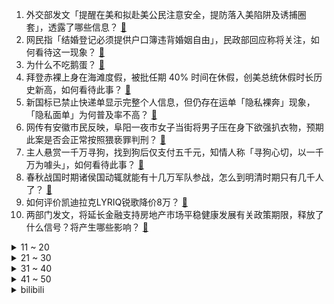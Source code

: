 1. 外交部发文「提醒在美和拟赴美公民注意安全，提防落入美陷阱及诱捕圈套」，透露了哪些信息？ [:link:](https://www.zhihu.com/question/611368351)
2. 网民指「结婚登记必须提供户口簿违背婚姻自由」，民政部回应称将关注，如何看待这一现象？ [:link:](https://www.zhihu.com/question/611310583)
3. 为什么不吃鹅蛋？ [:link:](https://www.zhihu.com/question/334887852)
4. 拜登赤裸上身在海滩度假，被批任期 40% 时间在休假，创美总统休假时长历史新高，如何看待此事？ [:link:](https://www.zhihu.com/question/611322540)
5. 新国标已禁止快递单显示完整个人信息，但仍存在运单「隐私裸奔」现象，「隐私面单」为何普及率不高？ [:link:](https://www.zhihu.com/question/611301035)
6. 网传有安徽市民反映，阜阳一夜市女子当街将男子压在身下欲强扒衣物，预期此案是否会正常按照猥亵罪判刑？ [:link:](https://www.zhihu.com/question/611354606)
7. 主人悬赏一千万寻狗，找到狗后仅支付五千元，知情人称「寻狗心切，以一千万为噱头」，如何看待此事？ [:link:](https://www.zhihu.com/question/611291798)
8. 春秋战国时期诸侯国动辄就能有十几万军队参战，怎么到明清时期只有几千人了？ [:link:](https://www.zhihu.com/question/611197393)
9. 如何评价凯迪拉克LYRIQ锐歌降价8万？ [:link:](https://www.zhihu.com/question/611313842)
10. 两部门发文，将延长金融支持房地产市场平稳健康发展有关政策期限，释放了什么信号？将产生哪些影响？ [:link:](https://www.zhihu.com/question/611373099)
<details>
<summary>11 ~ 20</summary>

11. 仲夏夜如何保障舒心好睡眠？ [:link:](https://www.zhihu.com/question/603623781)
12. 近日多地多人接连确诊猴痘，普通人感染几率会增大吗？如何避免感染猴痘病毒？ [:link:](https://www.zhihu.com/question/611035533)
13. 长期坚持运动对外貌有多大的改善？ [:link:](https://www.zhihu.com/question/585683617)
14. 如何评价潘粤明和陈数主演的悬疑剧《消失的十一层》？ [:link:](https://www.zhihu.com/question/610669734)
15. 如果每天都感觉工作压力很大，感觉生活中只有「city work」了，该逃离大城市及时止损吗？ [:link:](https://www.zhihu.com/question/611350258)
16. 王者主播为什么感觉不受elo机制影响? [:link:](https://www.zhihu.com/question/604482083)
17. 如何看待西安交通大学 2023 届研究生超半数留在西部工作? [:link:](https://www.zhihu.com/question/610800309)
18. 工农业剪刀差是如何促进工业发展的? [:link:](https://www.zhihu.com/question/557559100)
19. 2023赛季F1英国大奖赛，维斯塔潘夺冠，诺里斯第二，汉密尔顿第三，如何评价这场比赛？ [:link:](https://www.zhihu.com/question/611238148)
20. 国内公司纷纷入局大模型，为何在久违的狂热下，市场投资人出手却异常审慎？他们在顾虑什么？ [:link:](https://www.zhihu.com/question/611201218)
</details>
<details>
<summary>21 ~ 30</summary>

21. 都在晒 city walk 的照片，有没有哪个「city work」的瞬间也让你觉得值得记录？ [:link:](https://www.zhihu.com/question/610473672)
22. 自然资源是全人类公有的，还是一部分人私有的？为什么？ [:link:](https://www.zhihu.com/question/588869324)
23. 如何看待「超7成人后悔选择自己的专业」一事？你后悔曾经在专业上的选择吗？ [:link:](https://www.zhihu.com/question/611314897)
24. 普高一定比重高差吗？ [:link:](https://www.zhihu.com/question/608330038)
25. 如果辞职了压力会更大，如果不辞职每天都很烦躁。这种情况要怎么办？ [:link:](https://www.zhihu.com/question/599684561)
26. 我认同打野帮优不帮劣，但是如果我本来对线是均势被对面打野干扰成劣势，己方打野应不应该帮我抓回来？ [:link:](https://www.zhihu.com/question/610790132)
27. 请问高三生已经把必修一到选修八的单词背完了，还需要背3500词吗? [:link:](https://www.zhihu.com/question/600066807)
28. 在你人生中太晚明白的道理是什么？ [:link:](https://www.zhihu.com/question/607506219)
29. 问一个哲学问题，勤快为什么就比懒好呢，努力为什么就比摆烂好呢？有钱为什么就比贫困好呢？ [:link:](https://www.zhihu.com/question/606491841)
30. 2023 年日本半导体设备年度销售预期较去年大降 23%，当地协会称「系需求低迷」，如何解读？ [:link:](https://www.zhihu.com/question/611340778)
</details>
<details>
<summary>31 ~ 40</summary>

31. 还有多少人在看纸质书？你还看吗? [:link:](https://www.zhihu.com/question/608434108)
32. 有哪些是你去了安徽才知道的事情? [:link:](https://www.zhihu.com/question/342694384)
33. 孩子在兴趣班学画画一段时间了，家长却看不到孩子的进步，究竟是为什么呢？ [:link:](https://www.zhihu.com/question/609312178)
34. 运动女孩/男孩在夏天应该怎么护肤？ [:link:](https://www.zhihu.com/question/608721378)
35. 北约成员国坚持冲突结束后再谈乌克兰「入约」问题，北约成员国在担心什么？乌克兰危机还将持续多久？ [:link:](https://www.zhihu.com/question/611285742)
36. WTT卢布尔雅那站男单决赛，樊振东4:3力克王楚钦夺冠，证明了他依旧是乒坛的霸主，如何评价这场对决？ [:link:](https://www.zhihu.com/question/611262204)
37. 滴滴发布 App 重新上架以来首份财报，Q1 净亏损收窄、国内出行业务盈利，哪些信息值得关注？ [:link:](https://www.zhihu.com/question/611281492)
38. 科普和科学的差距有多大？ [:link:](https://www.zhihu.com/question/608370850)
39. 调查显示近万名受访毕业生中超六成愿当网红，这行真的那么「好赚」吗？网红是不是个有前途的职业选择？ [:link:](https://www.zhihu.com/question/611286383)
40. 美国完成库存化武的销毁，外交部称「美国是最后完成的国家，日本遗弃在华化武的销毁多次逾期」，如何解读？ [:link:](https://www.zhihu.com/question/611347132)
</details>
<details>
<summary>41 ~ 50</summary>

41. 假如碰到小时候的自己，你会对他说什么？ [:link:](https://www.zhihu.com/question/595464582)
42. 可以看看大家手机里的天空吗？ [:link:](https://www.zhihu.com/question/604553052)
43. OpenAI 将向所有 ChatGPT Plus 用户开放代码解析器功能，将带来哪些改变？ [:link:](https://www.zhihu.com/question/611024514)
44. 特斯拉最新引荐购车奖励规则公布，最高可奖 7000 元，哪些信息值得关注？ [:link:](https://www.zhihu.com/question/611291930)
45. 陕西西安发现 1 例猴痘病例，感染症状有哪些？此轮猴痘病毒是否会大规模传播？应该如何预防? [:link:](https://www.zhihu.com/question/611372991)
46. 在哪一瞬间你突然发现自己老了（或不年轻了）？ [:link:](https://www.zhihu.com/question/606310227)
47. 学生第一次买台式还是笔记本? [:link:](https://www.zhihu.com/question/608408433)
48. 为什么魏晋南北朝历史普及程度低？ [:link:](https://www.zhihu.com/question/27272248)
49. 幼儿园小朋友，老师反映坐不住，小动作太多，嘴巴也不停，应该怎样训练孩子的专注力？ [:link:](https://www.zhihu.com/question/601492441)
50. 有哪些无糖饮料是你真正喜欢喝的？ [:link:](https://www.zhihu.com/question/552722659)
</details><details>
<summary>bilibili</summary>

</details>